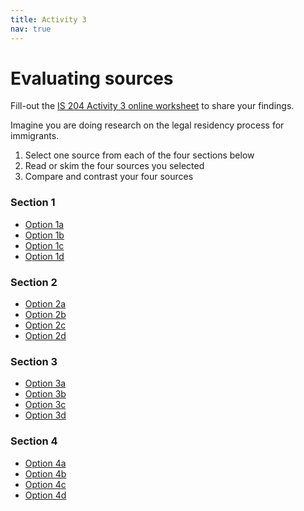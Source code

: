 ```yaml
---
title: Activity 3
nav: true
---
```

# Evaluating sources

Fill-out the <a href="link" target="_blank">IS 204 Activity 3 online worksheet</a> to share your findings.

Imagine you are doing research on the legal residency process for immigrants.

1. Select one source from each of the four sections below 
2. Read or skim the four sources you selected
3. Compare and contrast your four sources

<h3>Section 1</h3>
<ul>
<li><a href="https://alliance-primo.hosted.exlibrisgroup.com/permalink/f/1bsq4kj/TN_medline29339470" target="_blank">Option 1a</a></li>
<li><a href="https://alliance-primo.hosted.exlibrisgroup.com/permalink/f/1bsq4kj/TN_springer_jourPOPU.0000034097.35915.e1" target="_blank">Option 1b</a></li>
<li><a href="link" target="_blank">Option 1c</a></li>
<li><a href="link" target="_blank">Option 1d</a></li>
</ul>

<h3>Section 2</h3>
<ul>
<li><a href="https://www.afsc.org/sites/default/files/documents/Beyond_Borders_Honoring_Human_Dignity.pdf" target="_blank">Option 2a</a></li>
<li><a href="https://www.ein.org.uk/blog/sponsoring-adult-dependants-who-eligible-join-family-member-uk" target="_blank">Option 2b</a></li>
<li><a href="https://publications.iom.int/system/files/pdf/wmr_2018_en_chapter9.pdf" target="_blank">Option 2c</a></li>
<li><a href="https://www.icmpd.org/fileadmin/2017/1_Policy_Brief_GCM_FINAL_17.06.2017_SEMMP.pdf" target="_blank">Option 2d</a></li>
</ul>

<h3>Section 3</h3>
<ul>
<li><a href="http://www.europarl.europa.eu/RegData/etudes/BRIE/2018/625116/EPRS_BRI(2018)625116_EN.pdf" target="_blank">Option 3a</a></li>
<li><a href="https://crsreports.congress.gov/product/pdf/R/R43366" target="_blank">Option 3b</a></li>
<li><a href="https://ec.europa.eu/unitedkingdom/sites/unitedkingdom/files/2017-12-12_qa_citizens_rights.pdf" target="_blank">Option 3c</a></li>
<li><a href="https://www.dhs.gov/sites/default/files/publications/Lawful_Permanent_Residents_2017.pdf" target="_blank">Option 3d</a></li>
</ul>

<h3>Section 4</h3>
<ul>
<li><a href="https://www.pewresearch.org/hispanic/2013/02/04/the-path-not-taken/" target="_blank">Option 4a</a></li>
<li><a href="https://www.heritage.org/immigration/report/agenda-american-immigration-reform" target="_blank">Option 4b</a></li>
<li><a href="https://www.migrationpolicy.org/research/whats-so-special-about-canada-understanding-resilience-immigration-and-multiculturalism" target="_blank">Option 4c</a></li>
<li><a href="https://www.cato.org/publications/economic-development-bulletin/political-assimilation-immigrants-their-descendants" target="_blank">Option 4d</a></li>
</ul>